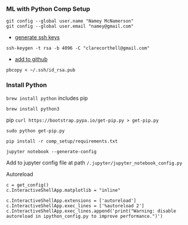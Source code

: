 ### ML with Python Comp Setup

```
git config --global user.name "Namey McNamerson"
git config --global user.email "namey@gmail.com"
```

- [generate ssh keys](https://help.github.com/articles/generating-a-new-ssh-key-and-adding-it-to-the-ssh-agent/)

`ssh-keygen -t rsa -b 4096 -C "clarecorthell@gmail.com"`

- [add to github](https://help.github.com/articles/adding-a-new-ssh-key-to-your-github-account/)

`pbcopy < ~/.ssh/id_rsa.pub`

### Install Python
`brew install python` includes pip

`brew install python3`

pip `curl https://bootstrap.pypa.io/get-pip.py > get-pip.py`

`sudo python get-pip.py`

`pip install -r comp_setup/requirements.txt`

`jupyter notebook --generate-config`

Add to jupyter config file at path `/.jupyter/jupyter_notebook_config.py`

Autoreload
```
c = get_config()
c.InteractiveShellApp.matplotlib = "inline"

c.InteractiveShellApp.extensions = ['autoreload']
c.InteractiveShellApp.exec_lines = ['%autoreload 2']
c.InteractiveShellApp.exec_lines.append('print("Warning: disable autoreload in ipython_config.py to improve performance.")')
```
